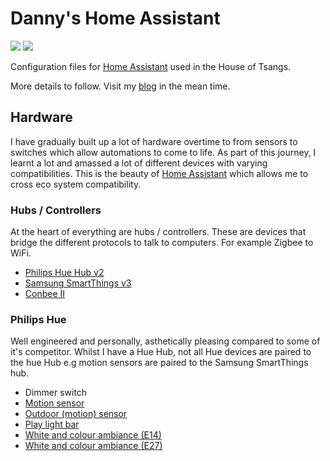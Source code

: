 # Danny's Home Assistant
<a href="https://travis-ci.com/github/dannytsang/homeassistant-config" target="_blank"><img src="https://img.shields.io/travis/com/dannytsang/homeassistant-config?style=plastic"/></a>
<a href="https://twitter.com/DannyTsang" target="_blank"><img src="https://img.shields.io/twitter/follow/DannyTsang?color=blue&style=plastic"/></a>

Configuration files for [Home Assistant](https://home-assistant.io) used in the House of Tsangs.

More details to follow. Visit my [blog](https://dannytsang.co.uk) in the mean time.

## Hardware
I have gradually built up a lot of hardware overtime to from sensors to switches which allow automations to come to life. As part of this journey, I learnt a lot and amassed a lot of different devices with varying compatibilities. This is the beauty of [Home Assistant](https://home-assistant.io) which allows me to cross eco system compatibility.

### Hubs / Controllers
At the heart of everything are hubs / controllers. These are devices that bridge the different protocols to talk to computers. For example Zigbee to WiFi.
 * [Philips Hue Hub v2](https://www.philips-hue.com/en-us/p/hue-bridge/046677458478)
 * [Samsung SmartThings v3](https://www.samsung.com/uk/smartthings/hub-f-hub-uk-v3/)
 * [Conbee II](https://phoscon.de/en/conbee2)

### Philips Hue
Well engineered and personally, asthetically pleasing compared to some of it's competitor. Whilst I have a Hue Hub, not all Hue devices are paired to the hue Hub e.g motion sensors are paired to the Samsung SmartThings hub.
 * Dimmer switch
 * [Motion sensor](https://www.philips-hue.com/en-gb/p/hue-motion-sensor/8718696743171)
 * [Outdoor (motion) sensor](https://www.philips-hue.com/en-gb/p/hue-outdoor-sensor/8718699625474)
 * [Play light bar](https://www.philips-hue.com/en-gb/p/hue-white-and-colour-ambiance-play-light-bar-double-pack/7820230P7)
 * [White and colour ambiance (E14)](https://www.philips-hue.com/en-gb/p/hue-white-and-colour-ambiance-single-bulb-e14/8718696695166)
 * [White and colour ambiance (E27)](https://www.philips-hue.com/en-gb/p/hue-white-and-colour-ambiance-1-pack-e27/8718699673109#overview)
